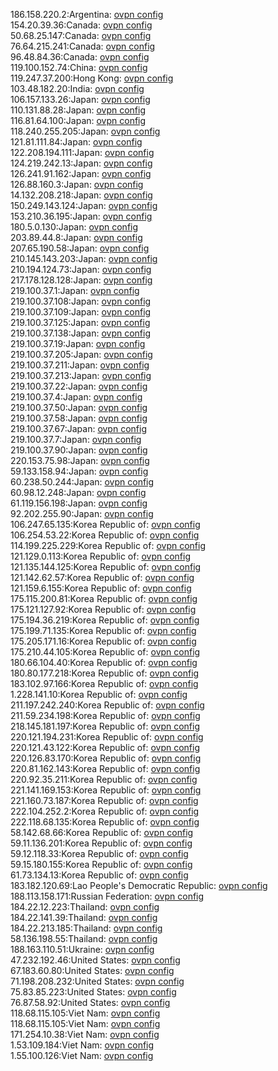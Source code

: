 186.158.220.2:Argentina: [ovpn config](vpn/186_158_220_2.ovpn)  
154.20.39.36:Canada: [ovpn config](vpn/154_20_39_36.ovpn)  
50.68.25.147:Canada: [ovpn config](vpn/50_68_25_147.ovpn)  
76.64.215.241:Canada: [ovpn config](vpn/76_64_215_241.ovpn)  
96.48.84.36:Canada: [ovpn config](vpn/96_48_84_36.ovpn)  
119.100.152.74:China: [ovpn config](vpn/119_100_152_74.ovpn)  
119.247.37.200:Hong Kong: [ovpn config](vpn/119_247_37_200.ovpn)  
103.48.182.20:India: [ovpn config](vpn/103_48_182_20.ovpn)  
106.157.133.26:Japan: [ovpn config](vpn/106_157_133_26.ovpn)  
110.131.88.28:Japan: [ovpn config](vpn/110_131_88_28.ovpn)  
116.81.64.100:Japan: [ovpn config](vpn/116_81_64_100.ovpn)  
118.240.255.205:Japan: [ovpn config](vpn/118_240_255_205.ovpn)  
121.81.111.84:Japan: [ovpn config](vpn/121_81_111_84.ovpn)  
122.208.194.111:Japan: [ovpn config](vpn/122_208_194_111.ovpn)  
124.219.242.13:Japan: [ovpn config](vpn/124_219_242_13.ovpn)  
126.241.91.162:Japan: [ovpn config](vpn/126_241_91_162.ovpn)  
126.88.160.3:Japan: [ovpn config](vpn/126_88_160_3.ovpn)  
14.132.208.218:Japan: [ovpn config](vpn/14_132_208_218.ovpn)  
150.249.143.124:Japan: [ovpn config](vpn/150_249_143_124.ovpn)  
153.210.36.195:Japan: [ovpn config](vpn/153_210_36_195.ovpn)  
180.5.0.130:Japan: [ovpn config](vpn/180_5_0_130.ovpn)  
203.89.44.8:Japan: [ovpn config](vpn/203_89_44_8.ovpn)  
207.65.190.58:Japan: [ovpn config](vpn/207_65_190_58.ovpn)  
210.145.143.203:Japan: [ovpn config](vpn/210_145_143_203.ovpn)  
210.194.124.73:Japan: [ovpn config](vpn/210_194_124_73.ovpn)  
217.178.128.128:Japan: [ovpn config](vpn/217_178_128_128.ovpn)  
219.100.37.1:Japan: [ovpn config](vpn/219_100_37_1.ovpn)  
219.100.37.108:Japan: [ovpn config](vpn/219_100_37_108.ovpn)  
219.100.37.109:Japan: [ovpn config](vpn/219_100_37_109.ovpn)  
219.100.37.125:Japan: [ovpn config](vpn/219_100_37_125.ovpn)  
219.100.37.138:Japan: [ovpn config](vpn/219_100_37_138.ovpn)  
219.100.37.19:Japan: [ovpn config](vpn/219_100_37_19.ovpn)  
219.100.37.205:Japan: [ovpn config](vpn/219_100_37_205.ovpn)  
219.100.37.211:Japan: [ovpn config](vpn/219_100_37_211.ovpn)  
219.100.37.213:Japan: [ovpn config](vpn/219_100_37_213.ovpn)  
219.100.37.22:Japan: [ovpn config](vpn/219_100_37_22.ovpn)  
219.100.37.4:Japan: [ovpn config](vpn/219_100_37_4.ovpn)  
219.100.37.50:Japan: [ovpn config](vpn/219_100_37_50.ovpn)  
219.100.37.58:Japan: [ovpn config](vpn/219_100_37_58.ovpn)  
219.100.37.67:Japan: [ovpn config](vpn/219_100_37_67.ovpn)  
219.100.37.7:Japan: [ovpn config](vpn/219_100_37_7.ovpn)  
219.100.37.90:Japan: [ovpn config](vpn/219_100_37_90.ovpn)  
220.153.75.98:Japan: [ovpn config](vpn/220_153_75_98.ovpn)  
59.133.158.94:Japan: [ovpn config](vpn/59_133_158_94.ovpn)  
60.238.50.244:Japan: [ovpn config](vpn/60_238_50_244.ovpn)  
60.98.12.248:Japan: [ovpn config](vpn/60_98_12_248.ovpn)  
61.119.156.198:Japan: [ovpn config](vpn/61_119_156_198.ovpn)  
92.202.255.90:Japan: [ovpn config](vpn/92_202_255_90.ovpn)  
106.247.65.135:Korea Republic of: [ovpn config](vpn/106_247_65_135.ovpn)  
106.254.53.22:Korea Republic of: [ovpn config](vpn/106_254_53_22.ovpn)  
114.199.225.229:Korea Republic of: [ovpn config](vpn/114_199_225_229.ovpn)  
121.129.0.113:Korea Republic of: [ovpn config](vpn/121_129_0_113.ovpn)  
121.135.144.125:Korea Republic of: [ovpn config](vpn/121_135_144_125.ovpn)  
121.142.62.57:Korea Republic of: [ovpn config](vpn/121_142_62_57.ovpn)  
121.159.6.155:Korea Republic of: [ovpn config](vpn/121_159_6_155.ovpn)  
175.115.200.81:Korea Republic of: [ovpn config](vpn/175_115_200_81.ovpn)  
175.121.127.92:Korea Republic of: [ovpn config](vpn/175_121_127_92.ovpn)  
175.194.36.219:Korea Republic of: [ovpn config](vpn/175_194_36_219.ovpn)  
175.199.71.135:Korea Republic of: [ovpn config](vpn/175_199_71_135.ovpn)  
175.205.171.16:Korea Republic of: [ovpn config](vpn/175_205_171_16.ovpn)  
175.210.44.105:Korea Republic of: [ovpn config](vpn/175_210_44_105.ovpn)  
180.66.104.40:Korea Republic of: [ovpn config](vpn/180_66_104_40.ovpn)  
180.80.177.218:Korea Republic of: [ovpn config](vpn/180_80_177_218.ovpn)  
183.102.97.166:Korea Republic of: [ovpn config](vpn/183_102_97_166.ovpn)  
1.228.141.10:Korea Republic of: [ovpn config](vpn/1_228_141_10.ovpn)  
211.197.242.240:Korea Republic of: [ovpn config](vpn/211_197_242_240.ovpn)  
211.59.234.198:Korea Republic of: [ovpn config](vpn/211_59_234_198.ovpn)  
218.145.181.197:Korea Republic of: [ovpn config](vpn/218_145_181_197.ovpn)  
220.121.194.231:Korea Republic of: [ovpn config](vpn/220_121_194_231.ovpn)  
220.121.43.122:Korea Republic of: [ovpn config](vpn/220_121_43_122.ovpn)  
220.126.83.170:Korea Republic of: [ovpn config](vpn/220_126_83_170.ovpn)  
220.81.162.143:Korea Republic of: [ovpn config](vpn/220_81_162_143.ovpn)  
220.92.35.211:Korea Republic of: [ovpn config](vpn/220_92_35_211.ovpn)  
221.141.169.153:Korea Republic of: [ovpn config](vpn/221_141_169_153.ovpn)  
221.160.73.187:Korea Republic of: [ovpn config](vpn/221_160_73_187.ovpn)  
222.104.252.2:Korea Republic of: [ovpn config](vpn/222_104_252_2.ovpn)  
222.118.68.135:Korea Republic of: [ovpn config](vpn/222_118_68_135.ovpn)  
58.142.68.66:Korea Republic of: [ovpn config](vpn/58_142_68_66.ovpn)  
59.11.136.201:Korea Republic of: [ovpn config](vpn/59_11_136_201.ovpn)  
59.12.118.33:Korea Republic of: [ovpn config](vpn/59_12_118_33.ovpn)  
59.15.180.155:Korea Republic of: [ovpn config](vpn/59_15_180_155.ovpn)  
61.73.134.13:Korea Republic of: [ovpn config](vpn/61_73_134_13.ovpn)  
183.182.120.69:Lao People's Democratic Republic: [ovpn config](vpn/183_182_120_69.ovpn)  
188.113.158.171:Russian Federation: [ovpn config](vpn/188_113_158_171.ovpn)  
184.22.12.223:Thailand: [ovpn config](vpn/184_22_12_223.ovpn)  
184.22.141.39:Thailand: [ovpn config](vpn/184_22_141_39.ovpn)  
184.22.213.185:Thailand: [ovpn config](vpn/184_22_213_185.ovpn)  
58.136.198.55:Thailand: [ovpn config](vpn/58_136_198_55.ovpn)  
188.163.110.51:Ukraine: [ovpn config](vpn/188_163_110_51.ovpn)  
47.232.192.46:United States: [ovpn config](vpn/47_232_192_46.ovpn)  
67.183.60.80:United States: [ovpn config](vpn/67_183_60_80.ovpn)  
71.198.208.232:United States: [ovpn config](vpn/71_198_208_232.ovpn)  
75.83.85.223:United States: [ovpn config](vpn/75_83_85_223.ovpn)  
76.87.58.92:United States: [ovpn config](vpn/76_87_58_92.ovpn)  
118.68.115.105:Viet Nam: [ovpn config](vpn/118_68_115_105.ovpn)  
118.68.115.105:Viet Nam: [ovpn config](vpn/118_68_115_105.ovpn)  
171.254.10.38:Viet Nam: [ovpn config](vpn/171_254_10_38.ovpn)  
1.53.109.184:Viet Nam: [ovpn config](vpn/1_53_109_184.ovpn)  
1.55.100.126:Viet Nam: [ovpn config](vpn/1_55_100_126.ovpn)  
